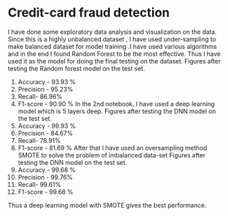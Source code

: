 # Credit-card fraud detection
I have done some exploratory data analysis and visualization on the data. Since this is a highly unbalanced dataset , I have used under-sampling to make balanced dataset for model training .I have used various algorithms and in the end I found Random Forest to be the most effective. Thus I have used it as the model for doing the final testing on the dataset.
Figures after testing the Random forest model on the test set.
1. Accuracy - 93.93 %
2. Precision - 95.23%
3. Recall- 86.96%
4. F1-score - 90.90 %
In the 2nd notebook, I have used a deep learning model which is 5 layers deep.
Figures after testing the DNN model on the test set.
1. Accuracy - 99.93 %
2. Precision - 84.67%
3. Recall- 78.91%
4. F1-score - 81.69 %
After that I have used an oversampling method SMOTE to solve the problem of imbalanced data-set 
Figures after testing the DNN model on the test set.
1. Accuracy - 99.68 %
2. Precision - 99.76%
3. Recall- 99.61%
4. F1-score - 99.68 %

Thus a deep learning model with SMOTE gives the best performance.
